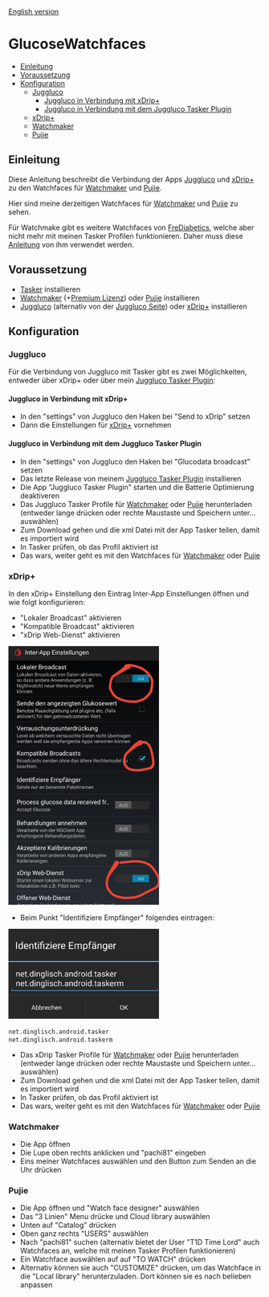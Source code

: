 [English version](README.md)

GlucoseWatchfaces <!-- omit in toc -->
=================

- [Einleitung](#einleitung)
- [Voraussetzung](#voraussetzung)
- [Konfiguration](#konfiguration)
  - [Juggluco](#juggluco)
    - [Juggluco in Verbindung mit xDrip+](#juggluco-in-verbindung-mit-xdrip)
    - [Juggluco in Verbindung mit dem Juggluco Tasker Plugin](#juggluco-in-verbindung-mit-dem-juggluco-tasker-plugin)
  - [xDrip+](#xdrip)
  - [Watchmaker](#watchmaker)
  - [Pujie](#pujie)


## Einleitung

Diese Anleitung beschreibt die Verbindung der Apps [Juggluco](https://play.google.com/store/apps/details?id=tk.glucodata) und [xDrip+](https://github.com/NightscoutFoundation/xDrip) zu den Watchfaces für [Watchmaker](https://play.google.com/store/apps/details?id=slide.watchFrenzy) und [Pujie](https://play.google.com/store/apps/details?id=com.pujie.wristwear.pujieblack).

Hier sind meine derzeitigen Watchfaces für [Watchmaker](https://getwatchmaker.com/user/HkH1oOOtB) und [Pujie](images/Pujie_Black_Watchfaces.jpg) zu sehen.

Für Watchmake gibt es weitere Watchfaces von [FreDiabetics](https://getwatchmaker.com/user/Bkd6tbYxr), welche aber nicht mehr mit meinen Tasker Profilen funktionieren. Daher muss diese [Anleitung](https://github.com/FreDiabetics/xDrip--Tasker-Tizen-Watchface-Integration) von ihm verwendet werden.

## Voraussetzung

* [Tasker](https://play.google.com/store/apps/details?id=net.dinglisch.android.taskerm) installieren
* [Watchmaker](https://play.google.com/store/apps/details?id=slide.watchFrenzy) (+[Premium Lizenz](https://play.google.com/store/apps/details?id=slide.watchFrenzy.premium)) oder [Pujie](https://play.google.com/store/apps/details?id=com.pujie.wristwear.pujieblack) installieren
* [Juggluco](https://play.google.com/store/apps/details?id=tk.glucodata) (alternativ von der [Juggluco Seite](http://jkaltes.byethost16.com/Juggluco/download.html)) oder [xDrip+](https://github.com/NightscoutFoundation/xDrip) installieren

## Konfiguration
### Juggluco
Für die Verbindung von Juggluco mit Tasker gibt es zwei Möglichkeiten, entweder über xDrip+ oder über mein [Juggluco Tasker Plugin](https://github.com/pachi81/JugglucoTaskerPlugin):

#### Juggluco in Verbindung mit xDrip+
  * In den "settings" von Juggluco den Haken bei "Send to xDrip" setzen
  * Dann die Einstellungen für [xDrip+](#xdrip) vornehmen

#### Juggluco in Verbindung mit dem Juggluco Tasker Plugin
  * In den "settings" von Juggluco den Haken bei "Glucodata broadcast" setzen
  * Das letzte Release von meinem [Juggluco Tasker Plugin](https://github.com/pachi81/JugglucoTaskerPlugin/releases) installieren
  * Die App "Juggluco Tasker Plugin" starten und die Batterie Optimierung deaktiveren
  * Das Juggluco Tasker Profile für [Watchmaker](TaskerProfiles/Watchmaker/Glucodata_Broadcast_Watchmaker.prf.xml?raw=1) oder [Pujie](TaskerProfiles/Pujie/Glucodata_Broadcast_Pujie.prf.xml?raw=1) herunterladen (entweder lange drücken oder rechte Maustaste und Speichern unter... auswählen)
  * Zum Download gehen und die xml Datei mit der App Tasker teilen, damit es importiert wird
  * In Tasker prüfen, ob das Profil aktiviert ist
  * Das wars, weiter geht es mit den Watchfaces für [Watchmaker](#watchmaker) oder [Pujie](#pujie)

### xDrip+
In den xDrip+ Einstellung den Eintrag Inter-App Einstellungen öffnen und wie folgt konfigurieren:
   * "Lokaler Broadcast" aktivieren
   * "Kompatible Broadcast" aktivieren
   * "xDrip Web-Dienst" aktivieren 

<img src='images/xDrip_InterAppSettings_DE.png' width=300>

   * Beim Punkt "Identifiziere Empfänger" folgendes eintragen: 
    
<img src='images/xDrip+Identify_receiver_DE.jpg' width=300>

```
net.dinglisch.android.tasker
net.dinglisch.android.taskerm
```    
   * Das xDrip Tasker Profile für [Watchmaker](TaskerProfiles/Watchmaker/xDrip_Broadcast_Watchmaker.prf.xml?raw=1) oder [Pujie](TaskerProfiles/Pujie/xDrip_Broadcast_Pujie.prf.xml?raw=1) herunterladen (entweder lange drücken oder rechte Maustaste und Speichern unter... auswählen)
   * Zum Download gehen und die xml Datei mit der App Tasker teilen, damit es importiert wird
   * In Tasker prüfen, ob das Profil aktiviert ist
   * Das wars, weiter geht es mit den Watchfaces für [Watchmaker](#watchmaker) oder [Pujie](#pujie)
  
### Watchmaker
   * Die App öffnen
   * Die Lupe oben rechts anklicken und "pachi81" eingeben
   * Eins meiner Watchfaces auswählen und den Button zum Senden an die Uhr drücken

### Pujie
   * Die App öffnen und "Watch face designer" auswählen
   * Das "3 Linien" Menu drücke und Cloud library auswählen
   * Unten auf "Catalog" drücken
   * Oben ganz rechts "USERS" auswählen
   * Nach "pachi81" suchen (alternativ bietet der User "T1D Time Lord" auch Watchfaces an, welche mit meinen Tasker Profilen funktionieren)
   * Ein Watchface auswählen auf auf "TO WATCH" drücken
   * Alternativ können sie auch "CUSTOMIZE" drücken, um das Watchface in die "Local library" herunterzuladen. Dort können sie es nach belieben anpassen

